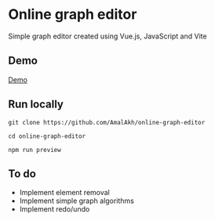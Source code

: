 # Online graph editor

Simple graph editor created using Vue.js, JavaScript and Vite

## Demo
[Demo](https://amalakh.github.io/online-graph-editor/)
## Run locally
```
git clone https://github.com/AmalAkh/online-graph-editor

cd online-graph-editor

npm run preview
```

## To do
+ Implement element removal
+ Implement simple graph algorithms
+ Implement redo/undo

